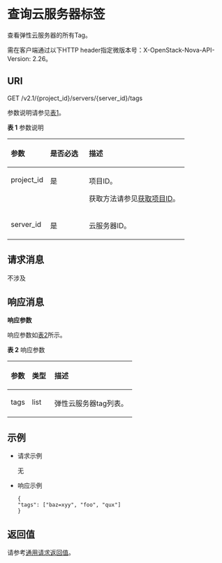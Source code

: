 # 查询云服务器标签<a name="ZH-CN_TOPIC_0065820822"></a>

查看弹性云服务器的所有Tag。

需在客户端通过以下HTTP header指定微版本号：X-OpenStack-Nova-API-Version: 2.26。

## URI<a name="zh-cn_topic_0057972837_section48648066"></a>

GET /v2.1/\{project\_id\}/servers/\{server\_id\}/tags

参数说明请参见[表1](#zh-cn_topic_0057972837_table32475667)。

**表 1**  参数说明

<a name="zh-cn_topic_0057972837_table32475667"></a>
<table><thead align="left"><tr id="zh-cn_topic_0057972837_row44937496"><th class="cellrowborder" valign="top" width="22.24%" id="mcps1.2.4.1.1"><p id="p5187119"><a name="p5187119"></a><a name="p5187119"></a>参数</p>
</th>
<th class="cellrowborder" valign="top" width="21.87%" id="mcps1.2.4.1.2"><p id="p17503500"><a name="p17503500"></a><a name="p17503500"></a>是否必选</p>
</th>
<th class="cellrowborder" valign="top" width="55.88999999999999%" id="mcps1.2.4.1.3"><p id="p8497414"><a name="p8497414"></a><a name="p8497414"></a>描述</p>
</th>
</tr>
</thead>
<tbody><tr id="zh-cn_topic_0057972837_row1664874"><td class="cellrowborder" valign="top" width="22.24%" headers="mcps1.2.4.1.1 "><p id="zh-cn_topic_0057972837_p637140"><a name="zh-cn_topic_0057972837_p637140"></a><a name="zh-cn_topic_0057972837_p637140"></a>project_id</p>
</td>
<td class="cellrowborder" valign="top" width="21.87%" headers="mcps1.2.4.1.2 "><p id="zh-cn_topic_0057972837_p51608407"><a name="zh-cn_topic_0057972837_p51608407"></a><a name="zh-cn_topic_0057972837_p51608407"></a>是</p>
</td>
<td class="cellrowborder" valign="top" width="55.88999999999999%" headers="mcps1.2.4.1.3 "><p id="p37593705"><a name="p37593705"></a><a name="p37593705"></a>项目ID。</p>
<p id="p1180512217438"><a name="p1180512217438"></a><a name="p1180512217438"></a>获取方法请参见<a href="获取项目ID.md">获取项目ID</a>。</p>
</td>
</tr>
<tr id="zh-cn_topic_0057972837_row41565035"><td class="cellrowborder" valign="top" width="22.24%" headers="mcps1.2.4.1.1 "><p id="zh-cn_topic_0057972837_p11324657"><a name="zh-cn_topic_0057972837_p11324657"></a><a name="zh-cn_topic_0057972837_p11324657"></a>server_id</p>
</td>
<td class="cellrowborder" valign="top" width="21.87%" headers="mcps1.2.4.1.2 "><p id="zh-cn_topic_0057972837_p44882061"><a name="zh-cn_topic_0057972837_p44882061"></a><a name="zh-cn_topic_0057972837_p44882061"></a>是</p>
</td>
<td class="cellrowborder" valign="top" width="55.88999999999999%" headers="mcps1.2.4.1.3 "><p id="zh-cn_topic_0057972837_p11568292"><a name="zh-cn_topic_0057972837_p11568292"></a><a name="zh-cn_topic_0057972837_p11568292"></a>云服务器ID。</p>
</td>
</tr>
</tbody>
</table>

## 请求消息<a name="zh-cn_topic_0057972837_section35179415"></a>

不涉及

## 响应消息<a name="zh-cn_topic_0057972837_section1485113257556"></a>

**响应参数**

响应参数如[表2](#zh-cn_topic_0057972838_table28387752)所示。

**表 2**  响应参数

<a name="zh-cn_topic_0057972838_table28387752"></a>
<table><thead align="left"><tr id="zh-cn_topic_0057972838_row66802302"><th class="cellrowborder" valign="top" width="17%" id="mcps1.2.4.1.1"><p id="zh-cn_topic_0057972838_p42277343"><a name="zh-cn_topic_0057972838_p42277343"></a><a name="zh-cn_topic_0057972838_p42277343"></a>参数</p>
</th>
<th class="cellrowborder" valign="top" width="18%" id="mcps1.2.4.1.2"><p id="zh-cn_topic_0057972838_p1912753"><a name="zh-cn_topic_0057972838_p1912753"></a><a name="zh-cn_topic_0057972838_p1912753"></a>类型</p>
</th>
<th class="cellrowborder" valign="top" width="65%" id="mcps1.2.4.1.3"><p id="zh-cn_topic_0057972838_p217030"><a name="zh-cn_topic_0057972838_p217030"></a><a name="zh-cn_topic_0057972838_p217030"></a>描述</p>
</th>
</tr>
</thead>
<tbody><tr id="zh-cn_topic_0057972838_row17579482"><td class="cellrowborder" valign="top" width="17%" headers="mcps1.2.4.1.1 "><p id="zh-cn_topic_0057972838_p14651901"><a name="zh-cn_topic_0057972838_p14651901"></a><a name="zh-cn_topic_0057972838_p14651901"></a>tags</p>
</td>
<td class="cellrowborder" valign="top" width="18%" headers="mcps1.2.4.1.2 "><p id="zh-cn_topic_0057972838_p45953370"><a name="zh-cn_topic_0057972838_p45953370"></a><a name="zh-cn_topic_0057972838_p45953370"></a>list</p>
</td>
<td class="cellrowborder" valign="top" width="65%" headers="mcps1.2.4.1.3 "><p id="zh-cn_topic_0057972838_p47045852"><a name="zh-cn_topic_0057972838_p47045852"></a><a name="zh-cn_topic_0057972838_p47045852"></a>弹性云服务器tag列表。</p>
</td>
</tr>
</tbody>
</table>

## 示例<a name="section1956815525910"></a>

-   请求示例

    无

-   响应示例

    ```
    { 
    "tags": ["baz=xyy", "foo", "qux"]
    }
    ```


## 返回值<a name="zh-cn_topic_0057972837_zh-cn_topic_0020212692_section22960139"></a>

请参考[通用请求返回值](通用请求返回值.md)。

